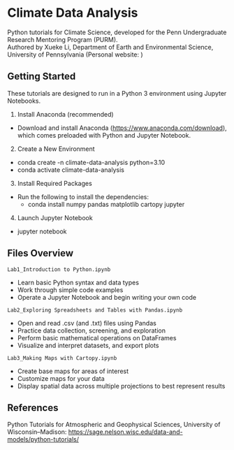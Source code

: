 Climate Data Analysis
==============================================
Python tutorials for Climate Science, developed for the Penn Undergraduate Research Mentoring Program (PURM).<br> 
Authored by Xueke Li, Department of Earth and Environmental Science, University of Pennsylvania (Personal website: )

Getting Started
-------------------
These tutorials are designed to run in a Python 3 environment using Jupyter Notebooks.

1. Install Anaconda (recommended)

* Download and install Anaconda (https://www.anaconda.com/download), which comes preloaded with Python and Jupyter Notebook.

2. Create a New Environment
* conda create -n climate-data-analysis python=3.10
* conda activate climate-data-analysis

3. Install Required Packages

* Run the following to install the dependencies:
    * conda install numpy pandas matplotlib cartopy jupyter

4. Launch Jupyter Notebook
* jupyter notebook

Files Overview
-----------------
`Lab1_Introduction to Python.ipynb` 
* Learn basic Python syntax and data types
* Work through simple code examples
* Operate a Jupyter Notebook and begin writing your own code

`Lab2_Exploring Spreadsheets and Tables with Pandas.ipynb` 
* Open and read .csv (and .txt) files using Pandas
* Practice data collection, screening, and exploration
* Perform basic mathematical operations on DataFrames
* Visualize and interpret datasets, and export plots

`Lab3_Making Maps with Cartopy.ipynb` 
* Create base maps for areas of interest
* Customize maps for your data
* Display spatial data across multiple projections to best represent results

References
-------------------
Python Tutorials for Atmospheric and Geophysical Sciences, University of Wisconsin–Madison: https://sage.nelson.wisc.edu/data-and-models/python-tutorials/

  
